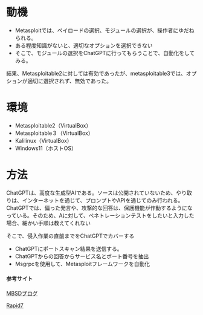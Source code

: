 # 動機
- Metasploitでは、ペイロードの選択、モジュールの選択が、操作者にゆだねられる。
- ある程度知識がないと、適切なオプションを選択できない
- そこで、モジュールの選択をChatGPTに行ってもらうことで、自動化をしてみる。

結果、Metasploitable2に対しては有効であったが、metasploitable3では、オプションが適切に選択されず、無効であった。

# 環境
- Metasploitable2（VirtualBox）
- Metasploitable３（VirtualBox）
- Kalilinux（VirtualBox）
- Windows11（ホストOS）

# 方法
ChatGPTは、高度な生成型AIである。ソースは公開されていないため、やり取りは、インターネットを通じて、プロンプトやAPIを通じてのみ行われる。
ChatGPTでは、偏った発言や、攻撃的な回答は、保護機能が作動するようになっている。そのため、Aに対して、ペネトレーションテストをしたいと入力した場合、細かい手順は教えてくれない

そこで、侵入作業の直前までをChatGPTでカバーする

- ChatGPTにポートスキャン結果を送信する。
- ChatGPTからの回答からサービス名とポート番号を抽出
- Msgrpcを使用して、Metasploitフレームワークを自動化

#### 参考サイト
[MBSDブログ](https://www.mbsd.jp/research/20180228/metasploit-machine-learning/)

[Rapid7](https://docs.rapid7.com/metasploit/standard-api-methods-reference/)
